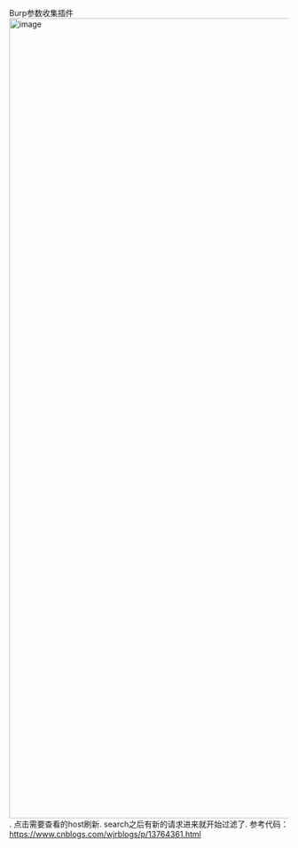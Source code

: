 Burp参数收集插件
<img width="1440" alt="image" src="https://user-images.githubusercontent.com/90015694/189888327-2cf92d83-28e0-48cb-983c-13c610433af9.png">. 
点击需要查看的host刷新. search之后有新的请求进来就开始过滤了. 
参考代码：https://www.cnblogs.com/wjrblogs/p/13764361.html
